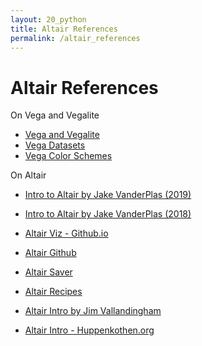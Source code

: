 ```yaml
---
layout: 20_python
title: Altair References
permalink: /altair_references
---
```



# Altair References

On Vega and Vegalite

- [Vega and Vegalite](https://vega.github.io/)
- [Vega Datasets](https://pypi.org/project/vega-datasets/)
- [Vega Color Schemes](https://vega.github.io/vega/docs/schemes/)

On Altair

- [Intro to Altair by Jake VanderPlas (2019)](https://www.youtube.com/watch?v=vTingdk_pVM)
- [Intro to Altair by Jake VanderPlas (2018)](https://www.youtube.com/watch?v=ms29ZPUKxbU)
- [Altair Viz - Github.io](https://altair-viz.github.io)
- [Altair Github](https://github.com/altair-viz/altair)
- [Altair Saver](https://github.com/altair-viz/altair_saver)
- [Altair Recipes](https://altair-recipes.readthedocs.io/)

- [Altair Intro by Jim Vallandingham](https://vallandingham.me/altair_intro.html)
- [Altair Intro - Huppenkothen.org](https://huppenkothen.org/data-visualization-tutorial/)